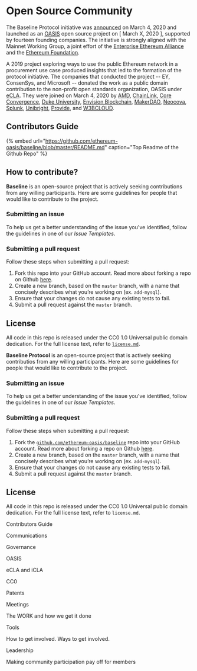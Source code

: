 # Open Source Community

The Baseline Protocol initiative was [announced](https://consensys.net/blog/press-release/ey-and-consensys-announce-formation-of-baseline-protocol-initiative-to-make-ethereum-mainnet-safe-and-effective-for-enterprises/) on March 4, 2020 and launched as an [OASIS](https://oasis-open-projects.org/) open source project on \[ March X, 2020 \], supported by fourteen founding companies. The initiative is strongly aligned with the Mainnet Working Group, a joint effort of the [Enterprise Ethereum Alliance](https://entethalliance.org) and the [Ethereum Foundation](https://ethereum.org).

A 2019 project exploring ways to use the public Ethereum network in a procurement use case produced insights that led to the formation of the protocol initiative. The companies that conducted the project -- EY, ConsenSys, and Microsoft -- donated the work as a public domain contribution to the non-profit open standards organization, OASIS under [eCLA](https://www.oasis-open.org/resources/open-repositories/cla/). They were joined on March 4, 2020 by [AMD](https://www.amd.com/en/technologies/blockchain), [ChainLink](https://chain.link/), [Core Convergence](https://www.coreconvergence.us/), [Duke University](https://pratt.duke.edu/), [Envision Blockchain](https://envisionblockchain.com/), [MakerDAO](https://makerdao.com/en/), [Neocova](https://neocova.com/), [Splunk](https://www.splunk.com/), [Unibright](https://unibright.io/), [Provide](https://provide.services/), and [W3BCLOUD](https://www.w3bcloud.com/).

## Contributors Guide

{% embed url="https://github.com/ethereum-oasis/baseline/blob/master/README.md" caption="Top Readme of the Github Repo" %}

## How to contribute?

**Baseline** is an open-source project that is actively seeking contributions from any willing participants. Here are some guidelines for people that would like to contribute to the project.

### Submitting an issue

To help us get a better understanding of the issue you've identified, follow the guidelines in one of our _Issue Templates_.

### Submitting a pull request

Follow these steps when submitting a pull request:

1. Fork this repo into your GitHub account. Read more about forking a repo on Github [here](https://help.github.com/articles/fork-a-repo/).
2. Create a new branch, based on the `master` branch, with a name that concisely describes what you’re working on \(ex. `add-mysql`\).
3. Ensure that your changes do not cause any existing tests to fail.
4. Submit a pull request against the `master` branch.

## License

All code in this repo is released under the CC0 1.0 Universal public domain dedication. For the full license text, refer to [`license.md`](https://github.com/ethereum-oasis/baseline/blob/master/license.md).



**Baseline Protocol** is an open-source project that is actively seeking contributios from any willing participants. Here are some guidelines for people that would like to contribute to the project.

### Submitting an issue

To help us get a better understanding of the issue you've identified, follow the guidelines in one of our _Issue Templates_.

### Submitting a pull request

Follow these steps when submitting a pull request:

1. Fork the [`github.com/ethereum-oasis/baseline`](https://github.com/ethereu-oasis/baseline) repo into your GitHub account. Read more about forking a repo on Github [here](https://help.github.com/articles/fork-a-repo/).
2. Create a new branch, based on the `master` branch, with a name that concisely describes what you’re working on \(ex. `add-mysql`\).
3. Ensure that your changes do not cause any existing tests to fail.
4. Submit a pull request against the `master` branch.

## License

All code in this repo is released under the CC0 1.0 Universal public domain dedication. For the full license text, refer to `license.md`.

Contributors Guide

Communications

Governance

OASIS

eCLA and iCLA

CC0

Patents

Meetings

The WORK and how we get it done

Tools

How to get involved. Ways to get involved.

Leadership

Making community participation pay off for members

